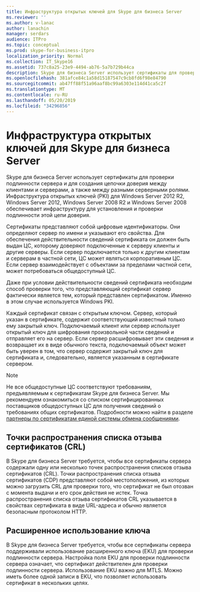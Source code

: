 ```yaml
---
title: Инфраструктура открытых ключей для Skype для бизнеса Server
ms.reviewer: ''
ms.author: v-lanac
author: lanachin
manager: serdars
audience: ITPro
ms.topic: conceptual
ms.prod: skype-for-business-itpro
localization_priority: Normal
ms.collection: IT_Skype16
ms.assetid: 737c8a25-23e9-4494-ab76-5a7b729b44ca
description: Skype для бизнеса Server использует сертификаты для проверки подлинности сервера и для создания цепочки доверия между клиентами и серверами, а также между разными серверными ролями. Инфраструктура открытых ключей (PKI) для Windows Server 2012 R2, Windows Server 2012, Windows Server 2008 R2 и Windows Server 2008 обеспечивает инфраструктуру для установления и проверки подлинности этой цепи доверия.
ms.openlocfilehash: 381afce84c1a58d15187547c9cb8fd6f98e84790
ms.sourcegitcommit: ab47ff88f51a96aaf8bc99a6303e114d41ca5c2f
ms.translationtype: MT
ms.contentlocale: ru-RU
ms.lasthandoff: 05/20/2019
ms.locfileid: "34296856"
---
```

# <a name="public-key-infrastructure-for-skype-for-business-server"></a>Инфраструктура открытых ключей для Skype для бизнеса Server
 
Skype для бизнеса Server использует сертификаты для проверки подлинности сервера и для создания цепочки доверия между клиентами и серверами, а также между разными серверными ролями. Инфраструктура открытых ключей (PKI) для Windows Server 2012 R2, Windows Server 2012, Windows Server 2008 R2 и Windows Server 2008 обеспечивает инфраструктуру для установления и проверки подлинности этой цепи доверия.
  
Сертификаты представляют собой цифровые идентификаторы. Они определяют сервер по имени и указывают его свойства. Для обеспечения действительности сведений сертификата он должен быть выдан ЦС, которому доверяют подключенные к серверу клиенты и другие серверы. Если сервер подключается только к другим клиентам и серверам в частной сети, ЦС может являться корпоративным ЦС. Если сервер взаимодействует с объектами за пределами частной сети, может потребоваться общедоступный ЦС.
  
Даже при условии действительности сведений сертификата необходим способ проверки того, что представляющий сертификат сервер фактически является тем, который представлен сертификатом. Именно в этом случае используется Windows PKI.
  
Каждый сертификат связан с открытым ключом. Сервер, который указан в сертификате, содержит соответствующий известный только ему закрытый ключ. Подключаемый клиент или сервер использует открытый ключ для шифрования произвольной части сведений и отправляет его на сервер. Если сервер расшифровывает эти сведения и возвращает их в виде обычного текста, подключаемый объект может быть уверен в том, что сервер содержит закрытый ключ для сертификата и, следовательно, является указанным в сертификате сервером.
  
> [!NOTE]
> Не все общедоступные ЦС соответствуют требованиям, предъявляемым к сертификатам Skype для бизнеса Server. Мы рекомендуем ознакомиться со списком сертифицированных поставщиков общедоступных ЦС для получения сведений о требованиях общих сертификатов. Подробности можно найти в разделе [партнеры по сертификатам единой системы обмена сообщениями](https://go.microsoft.com/fwlink/p/?LinkId=140898). 
  
## <a name="crl-distribution-points"></a>Точки распространения списка отзыва сертификатов (CRL)

В Skype для бизнеса Server требуется, чтобы все сертификаты сервера содержали одну или несколько точек распространения списков отзыва сертификатов (CRL). Точки распространения списка отзыва сертификатов (CDP) представляют собой местоположения, из которых можно загрузить CRL для проверки того, что сертификат не был отозван с момента выдачи и его срок действия не истек. Точка распространения списка отзыва сертификатов CRL указывается в свойствах сертификата в виде URL-адреса и обычно является безопасным протоколом HTTP.
  
## <a name="enhanced-key-usage"></a>Расширенное использование ключа

В Skype для бизнеса Server требуется, чтобы все сертификаты сервера поддерживали использование расширенного ключа (EKU) для проверки подлинности сервера. Настройка поля EKU для проверки подлинности сервера означает, что сертификат действителен для проверки подлинности сервера. Использование EKU важно для MTLS. Можно иметь более одной записи в EKU, что позволяет использовать сертификат в нескольких целях.
  

